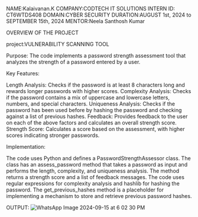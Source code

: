 NAME:Kalaivanan.K
COMPANY:CODTECH IT SOLUTIONS
INTERN ID: CT6WTDS408
DOMAIN:CYBER SECURITY
DURATION:AUGUST 1st, 2024 to SEPTEMBER 15th, 2024
MENTOR:Neela Santhosh Kumar 

OVERVIEW OF THE PROJECT

project:VULNERABILITY SCANNING TOOL

Purpose: The code implements a password strength assessment tool that analyzes the strength of a password entered by a user.

Key Features:

Length Analysis: Checks if the password is at least 8 characters long and rewards longer passwords with higher scores.
Complexity Analysis: Checks if the password contains a mix of uppercase and lowercase letters, numbers, and special characters.
Uniqueness Analysis: Checks if the password has been used before by hashing the password and checking against a list of previous hashes.
Feedback: Provides feedback to the user on each of the above factors and calculates an overall strength score.
Strength Score: Calculates a score based on the assessment, with higher scores indicating stronger passwords.

Implementation:

The code uses Python and defines a PasswordStrengthAssessor class.
The class has an assess_password method that takes a password as input and performs the length, complexity, and uniqueness analysis.
The method returns a strength score and a list of feedback messages.
The code uses regular expressions for complexity analysis and hashlib for hashing the password.
The get_previous_hashes method is a placeholder for implementing a mechanism to store and retrieve previous password hashes.

OUTPUT:
 ![WhatsApp Image 2024-09-15 at 6 02 30 PM](https://github.com/user-attachments/assets/9e5bfdff-cef3-4916-a156-dccb32a4c203)
